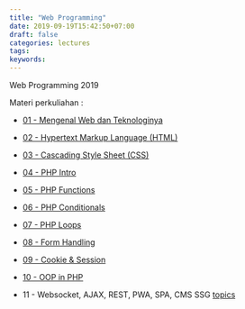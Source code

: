 ```yaml
---
title: "Web Programming"
date: 2019-09-19T15:42:50+07:00
draft: false
categories: lectures
tags:
keywords:
---
```



Web Programming 2019
<!--more-->
Materi perkuliahan :

- [01 - Mengenal Web dan Teknologinya](../../files/webpro/2019/01-intro.pdf)

- [02 - Hypertext Markup Language (HTML)](../../files/webpro/2019/02-html.pdf)

- [03 - Cascading Style Sheet (CSS)](../../files/webpro/2019/03-css.pdf)

- [04 - PHP Intro](../../files/webpro/2019/04-php.pdf)

- [05 - PHP Functions](../../files/webpro/2019/05-php-functions.pdf)

- [06 - PHP Conditionals](../../files/webpro/2019/06-php-conditionals.pdf)

- [07 - PHP Loops](../../files/webpro/2019/07-php-loops.pdf)

- [08 - Form Handling](../../files/webpro/2019/08-form-handling.pdf)

- [09 - Cookie & Session](../../files/webpro/2019/09-cookie-session.pdf)

- [10 - OOP in PHP](../../files/webpro/2019/10-php-oop.pdf)

- 11 - Websocket, AJAX, REST, PWA, SPA, CMS SSG [topics](../../files/webpro/2019/11-presentation-topics.txt)